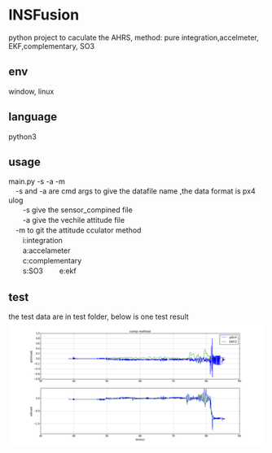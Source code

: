 # INSFusion
python project to caculate the AHRS, method: pure integration,accelmeter, EKF,complementary, SO3

## env
window, linux

## language
python3

## usage
main.py -s <sensorfile> -a <attfile> -m <method>  
　-s and -a are cmd args to give the datafile name ,the data format is px4 ulog  
　　-s give the sensor_compined file  
　　-a give the vechile attitude file  
　-m to git the attitude cculator method   
　　i:integration  
　　a:accelameter  
　　c:complementary  
　　s:SO3
　　e:ekf  

## test
the test data are in test folder, below is one test result
![Image text](https://github.com/akstuki/INSFusion/blob/master/img/com.png)
